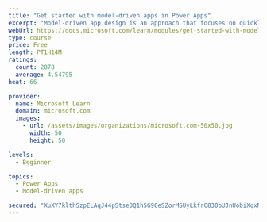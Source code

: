 ```yaml
---
title: "Get started with model-driven apps in Power Apps"
excerpt: "Model-driven app design is an approach that focuses on quickly adding components to your apps. These components include dashboards, forms, views, and charts. With no code, or very little, you can make apps that are simple or very complex. Unlike in canvas app development, where the designer has total control over the app layout, much of the layout in model-driven apps is determined by the components you add. In other words, the emphasis is more on quickly viewing your business data and making decisions than on intricate app design."
webUrl: https://docs.microsoft.com/learn/modules/get-started-with-model-driven-apps-in-powerapps/
type: course
price: Free
length: PT1H14M
ratings:
  count: 2878
  average: 4.54795
heat: 66

provider:
  name: Microsoft Learn
  domain: microsoft.com
  images:
    - url: /assets/images/organizations/microsoft.com-50x50.jpg
      width: 50
      height: 50

levels:
  - Beginner

topics:
  - Power Apps
  - Model-driven apps

secured: "XuXY7klthSzpELAqJ44pStseDQ1hSG9CeSZorMSUyLkfrC830bUJnUobiXqxNTMaFWF92CamNYHu8m2frq2OH/YtSaQY1xxlMX4hedglU5ukkmnX5Bf4/9CIaezGPh4RYeZhZpr7XqGCnIsHVsnQx9JUJyIRoIgcQAzW6NYIHWMx3mkt7QTBxx8K0+E6g0AdzmudwQHCbdf4yG+XGC3lp+vs9NJ93F8nBK+ThkHdCl75oXtN3TYgDi6EPFq8WJRKxKXOiwdb+jdccE4bXJIycO1VYfktrCEtXx14e6JhP1Np1N5hpVyZU1SvXpnjuhjl+Qk7UWNZcnopryrb97YFaHdN5r7moouHJzyMSB3F3vB8YfXZYjybgWlzFjn4Po1c/PTfCR4C6LM9GZjPmeIyFSY7p1Y29VljG5q5FI/EQho=;kNLu9DDk3UB3gzB2W5BpaA=="
---
```


